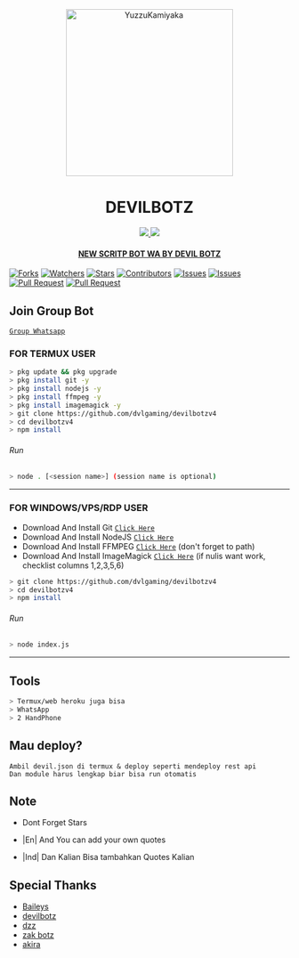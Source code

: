 <div align="center">
<img src="https://i.ibb.co/R2jYFhc/442757cb859d28f896389b76fff1d758.gif" alt="YuzzuKamiyaka" width="300" />

# DEVILBOTZ

>
>
>
</div>
<p align="center">
  <a href="https://instagram.com/devilstore19"><img src="https://img.shields.io/badge/Instagram-E4405F?style=for-the-badge&logo=instagram&logoColor=white"/> 
  <a href="https://wa.me/6288215463787"><img src="https://img.shields.io/badge/WhatsApp-25D366?style=for-the-badge&logo=whatsapp&logoColor=white" />
  <h4 align="center">
  <a href="https://YouTube.com/c/DEVILBOTZ>SUBSCRIBE MY YOUTUBE >//< </a>
</h4>
</p>

# NEW SCRITP BOT WA BY DEVIL BOTZ
<a href="https://github.com/dvlgaming/games wabot/network/members"><img title="Forks" src="https://img.shields.io/github/forks/dvlgaming/devilbotzv4?label=Forks&color=blue&style=flat-square"></a>
<a href="https://github.com/dvlgaming/devilbotzv4/watchers"><img title="Watchers" src="https://img.shields.io/github/watchers/dvlgaming/devilbotzv4?label=Watchers&color=green&style=flat-square"></a>
<a href="https://github.com/dvlgaming/devilbotzv4/stargazers"><img title="Stars" src="https://img.shields.io/github/stars/dvlgaming/devilbotzv4?label=Stars&color=yellow&style=flat-square"></a>
<a href="https://github.com/dvlgaming/devilbotzv4/graphs/contributors"><img title="Contributors" src="https://img.shields.io/github/contributors/dvlgaming/devilbotzv4?label=Contributors&color=blue&style=flat-square"></a>
<a href="https://github.com/dvlgaming/devilbotzv4/issues"><img title="Issues" src="https://img.shields.io/github/issues/dvlgaming/devilbotzv4?label=Issues&color=success&style=flat-square"></a>
<a href="https://github.com/dvlgaming/devilbotzv4/issues?q=is%3Aissue+is%3Aclosed"><img title="Issues" src="https://img.shields.io/github/issues-closed/dvlgaming/devilbotzv4?label=Issues&color=red&style=flat-square"></a>
<a href="https://github.com/dvlgaming/devilbotzv4/pulls"><img title="Pull Request" src="https://img.shields.io/github/issues-pr/dvlgaming/devilbotzv4?label=PullRequest&color=success&style=flat-square"></a>
<a href="https://github.com/dvlgaming/devilbotzv4/pulls?q=is%3Apr+is%3Aclosed"><img title="Pull Request" src="https://img.shields.io/github/issues-pr-closed/dvlgaming/devilbotzv4?label=PullRequest&color=red&style=flat-square"></a>

## Join Group Bot
[`Group Whatsapp`](https://chat.whatsapp.com/Fe9lr9fJMX4FY7BMkPSo5v)
### FOR TERMUX USER
```bash
> pkg update && pkg upgrade
> pkg install git -y
> pkg install nodejs -y
> pkg install ffmpeg -y
> pkg install imagemagick -y
> git clone https://github.com/dvlgaming/devilbotzv4
> cd devilbotzv4
> npm install
```
###### Run
```bash
> node . [<session name>] (session name is optional)
```

---------

### FOR WINDOWS/VPS/RDP USER
* Download And Install Git [`Click Here`](https://git-scm.com/downloads) <br>
* Download And Install NodeJS [`Click Here`](https://nodejs.org/en/download) <br>
* Download And Install FFMPEG [`Click Here`](https://ffmpeg.org/download.html) (don't forget to path) 
* Download And Install ImageMagick [`Click Here`](https://imagemagick.org/script/download.php) (if nulis want work,  checklist columns 1,2,3,5,6) 
```bash
> git clone https://github.com/dvlgaming/devilbotzv4
> cd devilbotzv4
> npm install
```
###### Run
```bash
> node index.js
```
--------------

## Tools

```bash
> Termux/web heroku juga bisa
> WhatsApp
> 2 HandPhone
```
## Mau deploy?
```
Ambil devil.json di termux & deploy seperti mendeploy rest api
Dan module harus lengkap biar bisa run otomatis

```
## Note

* Dont Forget Stars

* |En| And You can add your own quotes
* |Ind| Dan Kalian Bisa tambahkan Quotes Kalian


## Special Thanks

* [Baileys](https://github.com/baileys)
* [devilbotz](https://github.com/dvlgaming)
* [dzz](https://github.com/DzWangy)
* [zak botz](https://github.com/kizakixd/)
* [akira](https://github.com/KirBotz)

